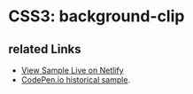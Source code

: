 # CSS3: background-clip

## related Links

* [View Sample Live on Netlify](https://rasx-node-js.netlify.app/css3-background-clip/)
* [CodePen.io historical sample](https://codepen.io/rasx/pen/Jkevd).